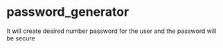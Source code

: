 # password_generator
It will create desired number password for the user and the password will be secure 
